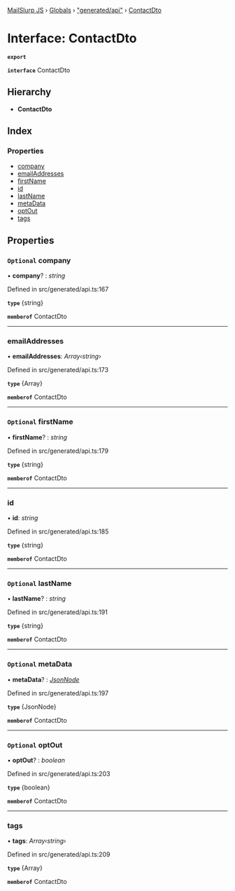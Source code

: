 [MailSlurp JS](../README.md) › [Globals](../globals.md) › ["generated/api"](../modules/_generated_api_.md) › [ContactDto](_generated_api_.contactdto.md)

# Interface: ContactDto

**`export`** 

**`interface`** ContactDto

## Hierarchy

* **ContactDto**

## Index

### Properties

* [company](_generated_api_.contactdto.md#optional-company)
* [emailAddresses](_generated_api_.contactdto.md#emailaddresses)
* [firstName](_generated_api_.contactdto.md#optional-firstname)
* [id](_generated_api_.contactdto.md#id)
* [lastName](_generated_api_.contactdto.md#optional-lastname)
* [metaData](_generated_api_.contactdto.md#optional-metadata)
* [optOut](_generated_api_.contactdto.md#optional-optout)
* [tags](_generated_api_.contactdto.md#tags)

## Properties

### `Optional` company

• **company**? : *string*

Defined in src/generated/api.ts:167

**`type`** {string}

**`memberof`** ContactDto

___

###  emailAddresses

• **emailAddresses**: *Array‹string›*

Defined in src/generated/api.ts:173

**`type`** {Array<string>}

**`memberof`** ContactDto

___

### `Optional` firstName

• **firstName**? : *string*

Defined in src/generated/api.ts:179

**`type`** {string}

**`memberof`** ContactDto

___

###  id

• **id**: *string*

Defined in src/generated/api.ts:185

**`type`** {string}

**`memberof`** ContactDto

___

### `Optional` lastName

• **lastName**? : *string*

Defined in src/generated/api.ts:191

**`type`** {string}

**`memberof`** ContactDto

___

### `Optional` metaData

• **metaData**? : *[JsonNode](../modules/_generated_api_.jsonnode.md)*

Defined in src/generated/api.ts:197

**`type`** {JsonNode}

**`memberof`** ContactDto

___

### `Optional` optOut

• **optOut**? : *boolean*

Defined in src/generated/api.ts:203

**`type`** {boolean}

**`memberof`** ContactDto

___

###  tags

• **tags**: *Array‹string›*

Defined in src/generated/api.ts:209

**`type`** {Array<string>}

**`memberof`** ContactDto
